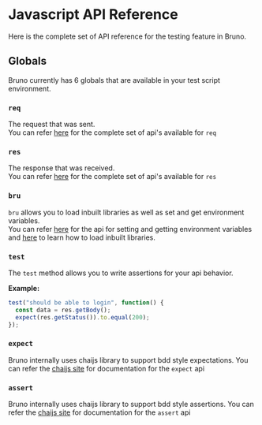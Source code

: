 # Javascript API Reference

Here is the complete set of API reference for the testing feature in Bruno.

## Globals
Bruno currently has 6 globals that are available in your test script environment.

### `req`
The request that was sent. <br/>
You can refer [here](../scripting/javascript-reference.html#req) for the complete set of api's available for `req`

### `res`
The response that was received. <br/>
You can refer [here](../scripting/javascript-reference.html#res) for the complete set of api's available for `res`

### `bru`
`bru` allows you to load inbuilt libraries as well as set and get environment variables.<br/>
You can refer [here](../scripting/javascript-reference.html#environments) for the api for setting and getting environment variables and [here](../scripting/inbuilt-libraries.html) to learn how to load inbuilt libraries.


### `test`
The `test` method allows you to write assertions for your api behavior.

**Example:**
```javascript
test("should be able to login", function() {
  const data = res.getBody();
  expect(res.getStatus()).to.equal(200);
});
```

### `expect`
Bruno internally uses chaijs library to support bdd style expectations. You can refer the [chaijs site](https://www.chaijs.com/api/bdd) for documentation for the `expect` api

### `assert`
Bruno internally uses chaijs library to support bdd style assertions. You can refer the [chaijs site](https://www.chaijs.com/api/assert) for documentation for the `assert` api